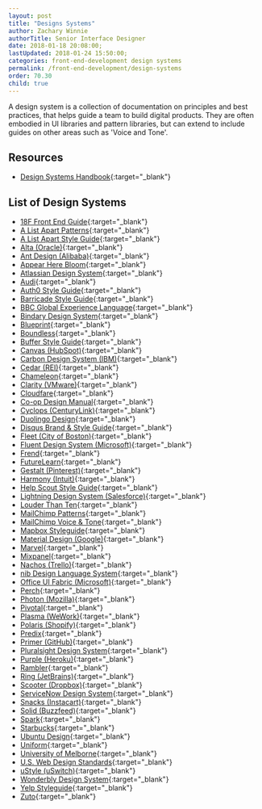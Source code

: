 ```yaml
---
layout: post
title: "Designs Systems"
author: Zachary Winnie
authorTitle: Senior Interface Designer
date: 2018-01-18 20:08:00;
lastUpdated: 2018-01-24 15:50:00;
categories: front-end-development design systems
permalink: /front-end-development/design-systems
order: 70.30
child: true
---
```


A design system is a collection of documentation on principles and best practices, that helps guide a team to build digital products. They are often embodied in UI libraries and pattern libraries, but can extend to include guides on other areas such as 'Voice and Tone'.

## Resources

* [Design Systems Handbook](https://www.designbetter.co/design-systems-handbook){:target="_blank"}

## List of Design Systems

* [18F Front End Guide](https://frontend.18f.gov/){:target="_blank"}
* [A List Apart Patterns](http://patterns.alistapart.com/){:target="_blank"}
* [A List Apart Style Guide](http://alistapart.com/about/style-guide){:target="_blank"}
* [Alta (Oracle)](http://www.oracle.com/webfolder/ux/middleware/alta/index.html){:target="_blank"}
* [Ant Design (Alibaba)](https://ant.design/){:target="_blank"}
* [Appear Here Bloom](http://bloom.appearhere.co.uk/){:target="_blank"}
* [Atlassian Design System](https://atlassian.design/){:target="_blank"}
* [Audi](http://www.audi.com/ci/en/guides/user-interface/introduction.html){:target="_blank"}
* [Auth0 Style Guide](https://styleguide.auth0.com/#/){:target="_blank"}
* [Barricade Style Guide](https://styleguide.barricade.io/){:target="_blank"}
* [BBC Global Experience Language](http://www.bbc.co.uk/gel){:target="_blank"}
* [Bindary Design System](https://opensource-cards.github.io/binary-ui/){:target="_blank"}
* [Blueprint](http://blueprintjs.com/){:target="_blank"}
* [Boundless](https://boundless.js.org/){:target="_blank"}
* [Buffer Style Guide](https://buffer.com/style-guide){:target="_blank"}
* [Canvas (HubSpot)](https://canvas.hubspot.com/){:target="_blank"}
* [Carbon Design System (IBM)](http://carbondesignsystem.com/){:target="_blank"}
* [Cedar (REI)](http://rei.github.io/rei-cedar/){:target="_blank"}
* [Chameleon](http://pusher.github.io/chameleon/){:target="_blank"}
* [Clarity (VMware)](https://vmware.github.io/clarity/){:target="_blank"}
* [Cloudfare](https://cloudflare.github.io/cf-ui/){:target="_blank"}
* [Co-op Design Manual](https://coop-design-manual.herokuapp.com/){:target="_blank"}
* [Cyclops (CenturyLink)](http://assets.ctl.io/cyclops){:target="_blank"}
* [Duolingo Design](https://www.duolingo.com/design/){:target="_blank"}
* [Disqus Brand & Style Guide](https://disqus.com/pages/style-guide/){:target="_blank"}
* [Fleet (City of Boston)](https://cob-patterns-staging.herokuapp.com/){:target="_blank"}
* [Fluent Design System (Microsoft)](https://fluent.microsoft.com/){:target="_blank"}
* [Frend](https://frend.co/){:target="_blank"}
* [FutureLearn](https://www.futurelearn.com/pattern-library){:target="_blank"}
* [Gestalt (Pinterest)](https://pinterest.github.io/gestalt/#/){:target="_blank"}
* [Harmony (Intuit)](http://harmony.intuit.com/){:target="_blank"}
* [Help Scout Style Guide](http://style.helpscout.com/){:target="_blank"}
* [Lightning Design System (Salesforce)](https://www.lightningdesignsystem.com/){:target="_blank"}
* [Louder Than Ten](https://louderthanten.com/manual/){:target="_blank"}
* [MailChimp Patterns](https://ux.mailchimp.com/patterns){:target="_blank"}
* [MailChimp Voice & Tone](http://voiceandtone.com/){:target="_blank"}
* [Mapbox Styleguide](https://www.mapbox.com/base/){:target="_blank"}
* [Material Design (Google)](https://material.io/guidelines/#introduction-goals){:target="_blank"}
* [Marvel](https://marvelapp.com/styleguide/overview/introduction){:target="_blank"}
* [Mixpanel](http://mixpanel.github.io/mixpanel-common/examples/style-guide-new/){:target="_blank"}
* [Nachos (Trello)](https://design.trello.com/){:target="_blank"}
* [nib Design Language System](https://design.nib.com.au){:target="_blank"}
* [Office UI Fabric (Microsoft)](https://dev.office.com/fabric){:target="_blank"}
* [Perch](http://patterns.perchcms.com/){:target="_blank"}
* [Photon (Mozilla)](https://design.firefox.com/){:target="_blank"}
* [Pivotal](http://styleguide.pivotal.io/){:target="_blank"}
* [Plasma (WeWork)](http://plasma.guide/){:target="_blank"}
* [Polaris (Shopify)](https://polaris.shopify.com/){:target="_blank"}
* [Predix](https://www.predix-ui.com/#/home){:target="_blank"}
* [Primer (GitHub)](https://primer.github.io/){:target="_blank"}
* [Pluralsight Design System](http://design-system.pluralsight.com/){:target="_blank"}
* [Purple (Heroku)](http://purple.herokuapp.com/){:target="_blank"}
* [Rambler](http://ui-kit.rambler.ru/#/components){:target="_blank"}
* [Ring (JetBrains)](http://www.jetbrains.org/ring-ui/index.html){:target="_blank"}
* [Scooter (Dropbox)](http://dropbox.github.io/scooter/index.html){:target="_blank"}
* [ServiceNow Design System](http://styleguide.servicenow.com/#!/){:target="_blank"}
* [Snacks (Instacart)](https://instacart.github.io/Snacks/){:target="_blank"}
* [Solid (Buzzfeed)](http://solid.buzzfeed.com/){:target="_blank"}
* [Spark](https://sparkdesignsystem.com/){:target="_blank"}
* [Starbucks](https://www.starbucks.com/static/reference/styleguide/){:target="_blank"}
* [Ubuntu Design](http://design.ubuntu.com/){:target="_blank"}
* [Uniform](http://uniform.hudl.com/){:target="_blank"}
* [University of Melborne](https://web.unimelb.edu.au/){:target="_blank"}
* [U.S. Web Design Standards](https://standards.usa.gov/){:target="_blank"}
* [uStyle (uSwitch)](https://ustyle.guide/){:target="_blank"}
* [Wonderbly Design System](http://design-system.lostmy.name/){:target="_blank"}
* [Yelp Styleguide](http://yelp.com/styleguide){:target="_blank"}
* [Zuto](https://styleguide.zuto.com/){:target="_blank"}